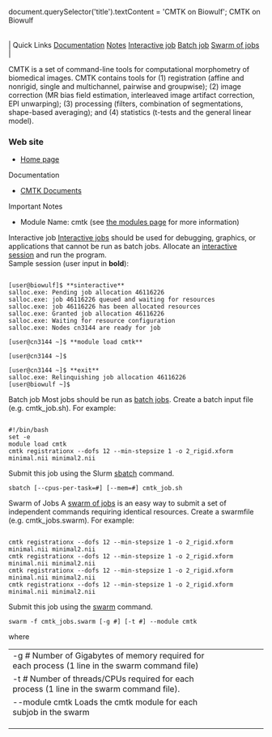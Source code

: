 

document.querySelector('title').textContent = 'CMTK on Biowulf';
CMTK on Biowulf


|  |
| --- |
| 
Quick Links
[Documentation](#doc)
[Notes](#notes)
[Interactive job](#int) 
[Batch job](#sbatch) 
[Swarm of jobs](#swarm) 
 |



CMTK is a set of command-line tools for computational morphometry of biomedical images.
CMTK contains tools for (1) registration (affine and nonrigid, single and multichannel,
pairwise and groupwise); (2) image correction (MR bias field estimation, interleaved
image artifact correction, EPI unwarping); (3) processing (filters, combination of 
segmentations, shape-based averaging); and (4) statistics (t-tests and the general 
linear model).



### Web site


* [Home page](https://www.nitrc.org/projects/cmtk/)


Documentation
* [CMTK Documents](https://www.nitrc.org/docman/?group_id=212)


Important Notes
* Module Name: cmtk (see [the modules page](/apps/modules.html) for more information)



Interactive job
[Interactive jobs](/docs/userguide.html#int) should be used for debugging, graphics, or applications that cannot be run as batch jobs.
Allocate an [interactive session](/docs/userguide.html#int) and run the program.   
Sample session (user input in **bold**):



```

[user@biowulf]$ **sinteractive**
salloc.exe: Pending job allocation 46116226
salloc.exe: job 46116226 queued and waiting for resources
salloc.exe: job 46116226 has been allocated resources
salloc.exe: Granted job allocation 46116226
salloc.exe: Waiting for resource configuration
salloc.exe: Nodes cn3144 are ready for job

[user@cn3144 ~]$ **module load cmtk**

[user@cn3144 ~]$ 

[user@cn3144 ~]$ **exit**
salloc.exe: Relinquishing job allocation 46116226
[user@biowulf ~]$

```


Batch job
Most jobs should be run as [batch jobs](/docs/userguide.html#submit).
Create a batch input file (e.g. cmtk\_job.sh). For example:



```

#!/bin/bash
set -e
module load cmtk
cmtk registrationx --dofs 12 --min-stepsize 1 -o 2_rigid.xform minimal.nii minimal2.nii

```

Submit this job using the Slurm [sbatch](/docs/userguide.html) command.



```
sbatch [--cpus-per-task=#] [--mem=#] cmtk_job.sh
```

Swarm of Jobs 
A [swarm of jobs](/apps/swarm.html) is an easy way to submit a set of independent commands requiring identical resources.
Create a swarmfile (e.g. cmtk\_jobs.swarm). For example:



```

cmtk registrationx --dofs 12 --min-stepsize 1 -o 2_rigid.xform minimal.nii minimal2.nii
cmtk registrationx --dofs 12 --min-stepsize 1 -o 2_rigid.xform minimal.nii minimal2.nii
cmtk registrationx --dofs 12 --min-stepsize 1 -o 2_rigid.xform minimal.nii minimal2.nii
cmtk registrationx --dofs 12 --min-stepsize 1 -o 2_rigid.xform minimal.nii minimal2.nii

```

Submit this job using the [swarm](/apps/swarm.html) command.



```
swarm -f cmtk_jobs.swarm [-g #] [-t #] --module cmtk
```

where


|  |  |  |  |  |  |
| --- | --- | --- | --- | --- | --- |
| -g *#*  Number of Gigabytes of memory required for each process (1 line in the swarm command file)
 | -t *#* Number of threads/CPUs required for each process (1 line in the swarm command file).
 | --module cmtk Loads the cmtk module for each subjob in the swarm 
 | |
 | |
 | |








